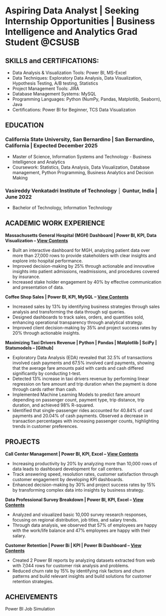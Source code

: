 # Aspiring Data Analyst | Seeking Internship Opportunities | Business Intelligence and Analytics Grad Student @CSUSB

## SKILLS and CERTIFICATIONS:
- Data Analysis & Visualization Tools: Power BI, MS-Excel 
- Data Techniques: Exploratory Data Analysis, Data Visualization, Hypothesis Testing, A/B testing, Statistics
- Project Management Tools: JIRA
- Database Management Systems: MySQL
- Programming Languages: Python (NumPy, Pandas, Matplotlib, Seaborn), Java
- Certifications: Power BI for Beginner, TCS Data Visualization

## EDUCATION
### California State University, San Bernardino | San Bernardino, California	                             | Expected December 2025            
- Master of Science, Information Systems and Technology - Business Intelligence and Analytics	                        
- Coursework: Statistics, Data Analysis, Data Visualization, Database management, Python Programming, Business Analytics and Decision Making
### Vasireddy Venkatadri Institute of Technology │ Guntur, India					                  | June 2022	                           
- Bachelor of Technology, Information Technology		

## ACADEMIC WORK EXPERIENCE
**Massachusetts General Hospital (MGH) Dashboard | Power BI, KPI, Data Visualization – [View Contents](https://github.com/Johar2503/Massachusetts-General-Hospital-MGH-Dashboard-)**	 
-	Built an interactive dashboard for MGH, analyzing patient data over more than 27,000 rows to provide stakeholders with clear insights and explore into hospital performance.
-	Improved decision-making by 25% through actionable and innovative insights into patient admissions, readmissions, and procedures covered by insurance.
-	Increased stake holder engagement by 40% by effective communication and presentation of data. 

**Coffee Shop Sales | Power BI, KPI, MySQL – [View Contents](https://github.com/Johar2503/Coffee-Shop-Sales)**					 
-	Increased sales by 13% by identifying business strategies through sales analysis and transforming the data through sql queries.
-	Designed dashboards to track sales, orders, and quantities sold, enhancing operational transparency through analytical strategy.
-	Improved client decision-making by 35% and project success rates by 20% through actionable insights.
			 
 **Maximizing Taxi Drivers Revenue | Python | Pandas | Matplotlib | SciPy | Statsmodels – [Github]**
- Exploratory Data Analysis (EDA) revealed that 32.5% of transactions involved cash payments and 67.5% involved card payments, showing that the average fare amounts paid with cards and cash differed significantly by conducting t-test.
- Detected 13% increase in taxi drivers revenue by performing linear regression on fare amount and trip duration when the payment is done through cards rather than cash.
- Implemented Machine Learning Models to predict fare amount depending on passenger count, payment type, trip distance, trip duration, and achieved 98% R-squared. 
- Identified that single-passenger rides accounted for 40.84% of card payments and 20.04% of cash payments. Observed a decrease in transaction percentages with increasing passenger counts, highlighting trends in customer preferences.

## PROJECTS
**Call Center Management | Power BI, KPI, Excel – [View Contents](https://github.com/Johar2503/Call-Center-Management)**			 
- Increasing productivity by 20% by analyzing more than 10,000 rows of data leads to dashboard development for call centers.
- Track answering speed, resolution rates, customer satisfaction through customer engagement by developing KPI dashboards.
- Enhanced decision-making by 30% and project success rates by 15% by transforming complex data into insights by business strategy.

**Data Professional Survey Breakdown | Power BI, KPI, Excel –  [View Contents](https://github.com/Johar2503/Professionals-Data-Survey)** 				 
- Analyzed and visualized basic 10,000 survey research responses, focusing on regional distribution, job titles, and salary trends.
- Through data analysis, we observed that 57% of employees are happy with the work/life balance and 47% employees are happy with their salary.

**Customer Retention | Power Bi | KPI | Power Bi Dashboard – [View Contents](https://github.com/Johar2503/Customer-Retention)**					 
- Created 2 Power BI reports by analyzing datasets extracted from web with 7,044 rows for customer risk analysis and problems.
- Reduced churn rate by 15% by identifying risk factors and churn patterns and build relevant insights and build solutions for customer retention strategies.

## ACHEIVEMENTS
Power BI Job Simulation



